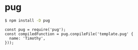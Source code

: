 pug
====

```sh
$ npm install -D pug
```

```
const pug = require('pug');
const compiledFunction = pug.conpileFile('template.pug' {
  name: 'Timothy',
}));
```

